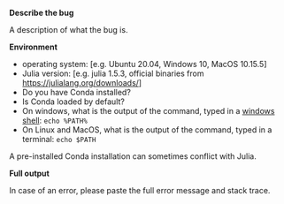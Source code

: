 **Describe the bug**

A description of what the bug is.

**Environment**

 - operating system: [e.g. Ubuntu 20.04, Windows 10, MacOS 10.15.5]
 - Julia version: [e.g. julia 1.5.3, official binaries from https://julialang.org/downloads/]
 - Do you have Conda installed?
 - Is Conda loaded by default?
 - On windows, what is the output of the command, typed in a [windows shell](https://www.howtogeek.com/235101/10-ways-to-open-the-command-prompt-in-windows-10/): `echo %PATH%`
 - On Linux and MacOS, what is the output of the command, typed in a terminal: `echo $PATH`

A pre-installed Conda installation can sometimes conflict with Julia.

**Full output**

In case of an error, please paste the full error message and stack trace.
